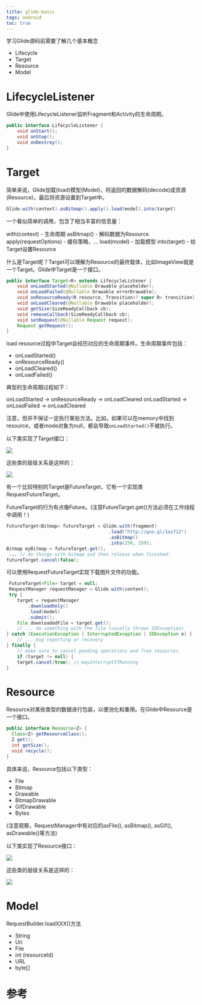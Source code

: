 ```yaml
---
title: glide-basic
tags: android
toc: true
---
```


学习Glide源码前需要了解几个基本概念

+ Lifecycle
+ Target
+ Resource
+ Model

# LifecycleListener
Glide中使用LifecycleListener监听Fragment和Activity的生命周期。

```java
public interface LifecycleListener {
	void onStart();
	void onStop();
	void onDestroy();	
}
```

# Target

简单来说，Glide加载(load)模型(Model)，将返回的数据解码(decode)成资源(Resource)，最后将资源设置到Target中。

```java
Glide.with(context).asBitmap().apply().load(model).into(target)
```

一个看似简单的调用，包含了相当丰富的信息量：

with(context) - 生命周期
asBitmap() - 解码数据为Resource
apply(requestOptions) - 缓存策略，...
load(model) - 加载模型
into(target) - 给Target设置Resource

什么是Target呢？Target可以理解为Resource的最终载体，比如ImageView就是一个Target。Glide中Target是一个接口。

```java
public interface Target<R> extends LifecycleListener {
	void onLoadStarted(@Nullable Drawable placeholder);
	void onLoadFailed(@Nullable Drawable errorDrawable);
	void onResourceReady(R resource, Transition<? super R> transition);
	void onLoadCleared(@Nullable Drawable placeholder);
	void getSize(SizeReadyCallback cb);
	void removeCallback(SizeReadyCallback cb);
	void setRequest(@Nullable Request request);
	Request getRequest();
}
```

load resource过程中Target会经历对应的生命周期事件。生命周期事件包括：

+ onLoadStarted()
+ onResourceReady()
+ onLoadCleared()
+ onLoadFailed()

典型的生命周期过程如下：

onLoadStarted -> onResourceReady -> onLoadCleared
onLoadStarted -> onLoadFailed -> onLoadCleared

注意，但并不保证一定执行某些方法。比如，如果可以在memory中找到resource，或者mode对象为null，都会导致`onLoadStarted()`不被执行。

以下类实现了Target接口：

![](target.png)

这些类的层级关系是这样的：

![](target-arch.png)

有一个比较特别的Target是FutureTarget，它有一个实现类RequestFutureTarget。

FutureTarget的行为有点像Future。(注意FutureTarget.get()方法必须在工作线程中调用！)

```java
FutureTarget<Bitmap> futureTarget = Glide.with(fragment)
                                      .load("http://goo.gl/1asf12")
                                      .asBitmap()
                                      .into(250, 250);
Bitmap myBitmap = futureTarget.get();
 ... // do things with bitmap and then release when finished:
futureTarget.cancel(false);
```

可以使用RequestFutureTarget实现下载图片文件的功能。

```java
 FutureTarget<File> target = null;
 RequestManager requestManager = Glide.with(context);
 try {
 	target = requestManager
		.downloadOnly()
		.load(model)
		.submit();
	File downloadedFile = target.get();
	// ... do something with the file (usually throws IOException)
} catch (ExecutionException | InterruptedException | IOException e) {
	// ... bug reporting or recovery
} finally {
	// make sure to cancel pending operations and free resources
	if (target != null) {
	target.cancel(true); // mayInterruptIfRunning
}
```

# Resource
Resource对某些类型的数据进行包装，以便池化和重用。在Glide中Resource是一个接口。

```java
public interface Resource<Z> {
  Class<Z> getResourceClass();
  Z get();
  int getSize();	
  void recycle();
}
```

具体来说，Resource包括以下类型：

+ File
+ Bitmap
+ Drawable
+ BitmapDrawable
+ GifDrawable
+ Bytes

(注意观察，RequestManager中有对应的asFile(), asBitmap(), asGif(), asDrawable()等方法)

以下类实现了Resource接口：

![](resource.png)

这些类的层级关系是这样的：

![](resource-arch.png)

# Model

RequestBuilder.loadXXX()方法

+ String
+ Uri
+ File
+ int (resourceId)
+ URL
+ byte[]


# 参考
<!-- http://km.oa.com/group/31047/articles/show/315884?kmref=search&from_page=1&no=1&loginParam=disposed&length=35&lengh=35&sessionKey=A64C691AE6E6D0676C7DBF8B30A7341903A66732363194626679AF92377B0D30 -->
